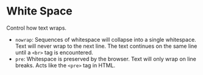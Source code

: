 # White Space

Control how text wraps.

* `nowrap`: Sequences of whitespace will collapse into a single whitespace. Text will never wrap to the next line. The text continues on the same line until a `<br>` tag is encountered.
* `pre`: Whitespace is preserved by the browser. Text will only wrap on line breaks. Acts like the `<pre>` tag in HTML.
